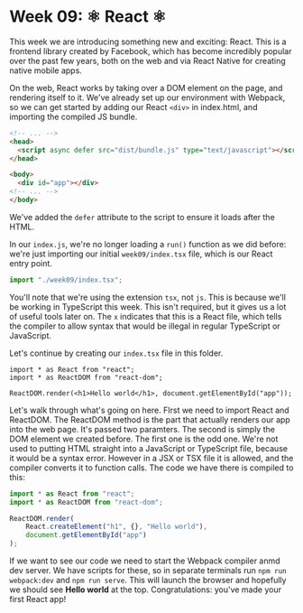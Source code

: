# Week 09: ⚛️ React ⚛️

This week we are introducing something new and exciting: React. This is a
frontend library created by Facebook, which has become incredibly popular over
the past few years, both on the web and via React Native for creating native
mobile apps.

On the web, React works by taking over a DOM element on the page, and rendering
itself to it. We've already set up our environment with Webpack, so we can get
started by adding our React `<div>` in index.html, and importing the compiled JS
bundle.

```html
<!-- ... -->
<head>
  <script async defer src="dist/bundle.js" type="text/javascript"></script>
</head>

<body>
  <div id="app"></div>
<!-- ... -->
</body>
```

We've added the `defer` attribute to the script to ensure it loads after the
HTML.

In our `index.js`, we're no longer loading a `run()` function as we did before:
we're just importing our initial `week09/index.tsx` file, which is our React
entry point.

```js
import "./week09/index.tsx";
```

You'll note that we're using the extension `tsx`, not `js`. This is because
we'll be working in TypeScript this week. This isn't required, but it gives us a
lot of useful tools later on. The `x` indicates that this is a React file, which
tells the compiler to allow syntax that would be illegal in regular TypeScript
or JavaScript.

Let's continue by creating our `index.tsx` file in this folder.

```tsx
import * as React from "react";
import * as ReactDOM from "react-dom";

ReactDOM.render(<h1>Hello world</h1>, document.getElementById("app"));
```

Let's walk through what's going on here. FIrst we need to import React and
ReactDOM. The ReactDOM method is the part that actually renders our app into the
web page. It's passed two paramters. The second is simply the DOM element we
created before. The first one is the odd one. We're not used to putting HTML
straight into a JavaScript or TypeScript file, because it would be a syntax
error. However in a JSX or TSX file it is allowed, and the compiler converts it
to function calls. The code we have there is compiled to this:

```ts
import * as React from "react";
import * as ReactDOM from "react-dom";

ReactDOM.render(
    React.createElement("h1", {}, "Hello world"),
    document.getElementById("app")
);
```

If we want to see our code we need to start the Webpack compiler anmd dev
server. We have scripts for these, so in separate terminals run
`npm run webpack:dev` and `npm run serve`. This will launch the browser and
hopefully we should see **Hello world** at the top. Congratulations: you've made
your first React app!
